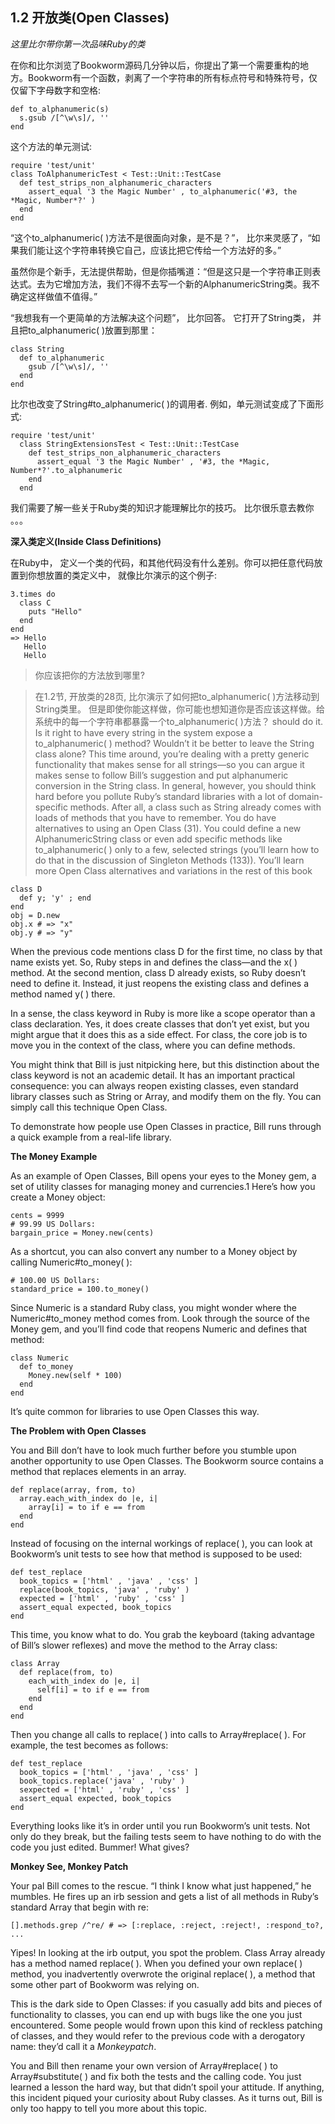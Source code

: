 1.2 开放类(Open Classes)
----------------

*这里比尔带你第一次品味Ruby的类*

在你和比尔浏览了Bookworm源码几分钟以后，你提出了第一个需要重构的地方。Bookworm有一个函数，剥离了一个字符串的所有标点符号和特殊符号，仅仅留下字母数字和空格:

    def to_alphanumeric(s)
      s.gsub /[^\w\s]/, ''
    end
    
这个方法的单元测试:

    require 'test/unit'
    class ToAlphanumericTest < Test::Unit::TestCase
      def test_strips_non_alphanumeric_characters
        assert_equal '3 the Magic Number' , to_alphanumeric('#3, the *Magic, Number*?' )
      end
    end
    
“这个to_alphanumeric( )方法不是很面向对象，是不是？”， 比尔来灵感了，“如果我们能让这个字符串转换它自己，应该比把它传给一个方法好的多。”

虽然你是个新手，无法提供帮助，但是你插嘴道：“但是这只是一个字符串正则表达式。去为它增加方法，我们不得不去写一个新的AlphanumericString类。我不确定这样做值不值得。”

“我想我有一个更简单的方法解决这个问题”， 比尔回答。 它打开了String类， 并且把to_alphanumeric( )放置到那里：

    class String
      def to_alphanumeric
        gsub /[^\w\s]/, ''
      end
    end

比尔也改变了String#to_alphanumeric( )的调用者. 例如，单元测试变成了下面形式:

    require 'test/unit'
      class StringExtensionsTest < Test::Unit::TestCase
        def test_strips_non_alphanumeric_characters
          assert_equal '3 the Magic Number' , '#3, the *Magic, Number*?'.to_alphanumeric
        end
      end

我们需要了解一些关于Ruby类的知识才能理解比尔的技巧。 比尔很乐意去教你 。。。

**深入类定义(Inside Class Definitions)**

在Ruby中， 定义一个类的代码，和其他代码没有什么差别。你可以把任意代码放置到你想放置的类定义中， 就像比尔演示的这个例子:

    3.times do
      class C
        puts "Hello"
      end
    end
    => Hello
       Hello
       Hello


>你应该把你的方法放到哪里?

>在1.2节, 开放类的28页, 比尔演示了如何把to_alphanumeric( )方法移动到String类里。
>但是即使你能这样做，你可能也想知道你是否应该这样做。给系统中的每一个字符串都暴露一个to_alphanumeric( )方法？
>should do it. Is it right to have every string in the system expose
>a to_alphanumeric( ) method? Wouldn’t it be better to leave the
>String class alone?
>This time around, you’re dealing with a pretty generic functionality
>that makes sense for all strings—so you can argue it
>makes sense to follow Bill’s suggestion and put alphanumeric
>conversion in the String class. In general, however, you should
>think hard before you pollute Ruby’s standard libraries with a
>lot of domain-specific methods. After all, a class such as String
>already comes with loads of methods that you have to remember.
>You do have alternatives to using an Open Class (31). You
>could define a new AlphanumericString class or even add specific
>methods like to_alphanumeric( ) only to a few, selected
>strings (you’ll learn how to do that in the discussion of Singleton
>Methods (133)). You’ll learn more Open Class alternatives
>and variations in the rest of this book

    class D
      def y; 'y' ; end
    end
    obj = D.new
    obj.x # => "x"
    obj.y # => "y"

When the previous code mentions class D for the first time, no class
by that name exists yet. So, Ruby steps in and defines the class—and
the x( ) method. At the second mention, class D already exists, so Ruby
doesn’t need to define it. Instead, it just reopens the existing class and
defines a method named y( ) there.

In a sense, the class keyword in Ruby is more like a scope operator than
a class declaration. Yes, it does create classes that don’t yet exist, but
you might argue that it does this as a side effect. For class, the core job is to move you in the context of the class, where you can define methods.

You might think that Bill is just nitpicking here, but this distinction
about the class keyword is not an academic detail. It has an important
practical consequence: you can always reopen existing classes, even
standard library classes such as String or Array, and modify them on the
fly. You can simply call this technique Open Class.

To demonstrate how people use Open Classes in practice, Bill runs
through a quick example from a real-life library.

**The Money Example**

As an example of Open Classes, Bill opens your eyes to the Money gem,
a set of utility classes for managing money and currencies.1 Here’s how
you create a Money object:

    cents = 9999
    # 99.99 US Dollars:
    bargain_price = Money.new(cents)

As a shortcut, you can also convert any number to a Money object by
calling Numeric#to_money( ):

    # 100.00 US Dollars:
    standard_price = 100.to_money()

Since Numeric is a standard Ruby class, you might wonder where the Numeric#to_money method comes from. Look through the source of the Money gem, and you’ll find code that reopens Numeric and defines that method:

    class Numeric
      def to_money
        Money.new(self * 100)
      end
    end

It’s quite common for libraries to use Open Classes this way.

**The Problem with Open Classes**

You and Bill don’t have to look much further before you stumble upon
another opportunity to use Open Classes. The Bookworm source contains
a method that replaces elements in an array.

    def replace(array, from, to)
      array.each_with_index do |e, i|
        array[i] = to if e == from
      end
    end

Instead of focusing on the internal workings of replace( ), you can look
at Bookworm’s unit tests to see how that method is supposed to be
used:

    def test_replace
      book_topics = ['html' , 'java' , 'css' ]
      replace(book_topics, 'java' , 'ruby' )
      expected = ['html' , 'ruby' , 'css' ]
      assert_equal expected, book_topics
    end

This time, you know what to do. You grab the keyboard (taking advantage of Bill’s slower reflexes) and move the method to the Array class:

    class Array
      def replace(from, to)
        each_with_index do |e, i|
          self[i] = to if e == from
        end
      end
    end

Then you change all calls to replace( ) into calls to Array#replace( ). For example, the test becomes as follows:

    def test_replace
      book_topics = ['html' , 'java' , 'css' ]
      book_topics.replace('java' , 'ruby' )
      sexpected = ['html' , 'ruby' , 'css' ]
      assert_equal expected, book_topics
    end

Everything looks like it’s in order until you run Bookworm’s unit tests. Not only do they break, but the failing tests seem to have nothing to do with the code you just edited. Bummer! What gives?

**Monkey See, Monkey Patch**

Your pal Bill comes to the rescue. “I think I know what just happened,” he mumbles. He fires up an irb session and gets a list of all methods in Ruby’s standard Array that begin with re:

    [].methods.grep /^re/ # => [:replace, :reject, :reject!, :respond_to?, ...

Yipes! In looking at the irb output, you spot the problem. Class Array already has a method named replace( ). When you defined your own replace( ) method, you inadvertently overwrote the original replace( ), a method that some other part of Bookworm was relying on.

This is the dark side to Open Classes: if you casually add bits and pieces of functionality to classes, you can end up with bugs like the one you just encountered. Some people would frown upon this kind of reckless patching of classes, and they would refer to the previous code with a derogatory name: they’d call it a *Monkeypatch*. 

You and Bill then rename your own version of Array#replace( ) to Array#substitute( ) and fix both the tests and the calling code. You just learned a lesson the hard way, but that didn’t spoil your attitude. If anything, this incident piqued your curiosity about Ruby classes. As it turns out, Bill is only too happy to tell you more about this topic.
